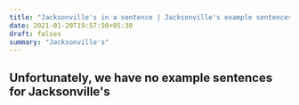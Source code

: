 ```yaml
---
title: "Jacksonville's in a sentence | Jacksonville's example sentences"
date: 2021-01-20T19:57:50+05:30
draft: falses
summary: "Jacksonville's"
---
```

## Unfortunately, we have no example sentences for Jacksonville's                 
